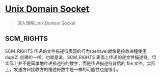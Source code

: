 # [Unix Domain Socket](https://man7.org/linux/man-pages/man7/unix.7.html)

> 深入理解Unix Domain Socket

## SCM_RIGHTS

SCM_RIGHTS 传递的文件描述符表现的行为(behave)就像是接收进程使用 dup(2) 创建的一样。也就是说，SCM_RIGHTS 表面上传递的是文件描述符，但实际上并不是简单地传递描述符的数字，而是传递描述符背后的 file 文件。实际上，发送方和接收方的描述符数字是一样的可能性也是很小。